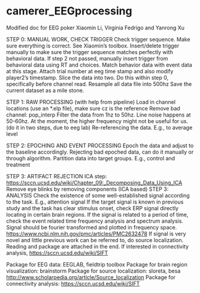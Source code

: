 # camerer_EEGprocessing
Modified doc for EEG poker
Xiaomin Li,  Virginia Fedrigo and Yanrong Xu


STEP 0: MANUAL WORK, CHECK TRIGGER
Check trigger sequence. Make sure everything is correct. See Xiaomin’s toolbox.
Insert/delete trigger manually to make sure the trigger sequence matches perfectly with behavioral data. 
If step 2 not passed, manually insert trigger from behavioral data using RT and choices.
Match behavior data with event data at this stage. Attach trial number at eeg time stamp and also modify player2’s timestamp.
Slice the data into two. Do this within step 0, specifically before channel read.
Resample all data file into 500hz
Save the current dataset as a mile stone.


STEP 1: RAW PROCESSING (with help from pipeline)
Load in channel locations (use an *.elp file), make sure cz is the reference
Remove bad channel: pop_interp
Filter the data from 1hz to 50hz. Line noise happens at 50-60hz. At the moment, the higher frequency might not be useful for us. (do it in two steps, due to eeg lab)
Re-referencing the data. E.g., to average level 

STEP 2: EPOCHING AND EVENT PROCESSING
Epoch the data and adjust to the baseline accordingly.
Rejecting bad epoched data, can do it manually or through algorithm.
Partition data into target groups. E.g., control and treatment

STEP 3: ARTIFACT REJECTION
ICA step: https://sccn.ucsd.edu/wiki/Chapter_09:_Decomposing_Data_Using_ICA
Remove eye blinks by removing components (ICA based)
STEP 3: ANALYSIS
Check the existence of some well-established signal according to the task.
E.g., attention signal
If the target signal is known in previous study and the task has clear stimulus onset, check ERP signal directly locating in certain brain regions. 
If the signal is related to a period of time, check the event related time frequency 
analysis and spectrum analysis. Signal should be fourier transformed and plotted in    frequency space.
 https://www.ncbi.nlm.nih.gov/pmc/articles/PMC2632478
If signal is very novel and little previous work can be referred to, do source localization. Reading and package are attached in the end.
If interested in connectivity analysis, https://sccn.ucsd.edu/wiki/SIFT

Package for EEG data:  EEGLAB, fieldtrip toolbox
Package for brain region visualization: brainstorm
Package for source localization: sloreta, besa
http://www.scholarpedia.org/article/Source_localization
Package for connectivity analysis: https://sccn.ucsd.edu/wiki/SIFT



